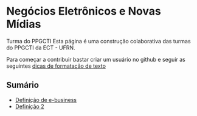 # Negócios Eletrônicos e Novas Mídias
Turma do PPGCTI
Esta página é uma construção colaborativa das turmas do PPGCTI da ECT - UFRN.

Para começar a contribuir bastar criar um usuário no github e seguir as seguintes [dicas de formatação de texto](https://guides.github.com/features/mastering-markdown/)

## Sumário
- [Definição de e-business](definicao/readme.md)
- [Definição 2](definição.md)



